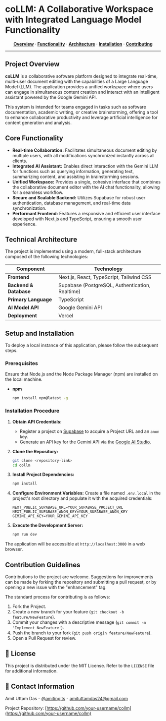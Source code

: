 # coLLM: A Collaborative Workspace with Integrated Language Model Functionality

<p align="center">
<a href="#project-overview"><strong>Overview</strong></a> ·
<a href="#core-functionality"><strong>Functionality</strong></a> ·
<a href="#technical-architecture"><strong>Architecture</strong></a> ·
<a href="#setup-and-installation"><strong>Installation</strong></a> ·
<a href="#contribution-guidelines"><strong>Contributing</strong></a>
</p>

---

## Project Overview

**coLLM** is a collaborative software platform designed to integrate real-time, multi-user document editing with the capabilities of a Large Language Model (LLM). The application provides a unified workspace where users can engage in simultaneous content creation and interact with an intelligent assistant powered by the Google Gemini API.

This system is intended for teams engaged in tasks such as software documentation, academic writing, or creative brainstorming, offering a tool to enhance collaborative productivity and leverage artificial intelligence for content generation and analysis.

## Core Functionality

* **Real-time Collaboration:** Facilitates simultaneous document editing by multiple users, with all modifications synchronized instantly across all clients.
* **Integrated AI Assistant:** Enables direct interaction with the Gemini LLM for functions such as querying information, generating text, summarizing content, and assisting in brainstorming sessions.
* **Unified Workspace:** Provides a single, cohesive interface that combines the collaborative document editor with the AI chat functionality, allowing for a seamless workflow.
* **Secure and Scalable Backend:** Utilizes Supabase for robust user authentication, database management, and real-time data synchronization.
* **Performant Frontend:** Features a responsive and efficient user interface developed with Next.js and TypeScript, ensuring a smooth user experience.

## Technical Architecture
The project is implemented using a modern, full-stack architecture composed of the following technologies:

| Component              | Technology                                       |
| ---------------------- | ------------------------------------------------ |
| **Frontend** | Next.js, React, TypeScript, Tailwind CSS         |
| **Backend & Database** | Supabase (PostgreSQL, Authentication, Realtime)  |
| **Primary Language** | TypeScript                                       |
| **AI Model API** | Google Gemini API                                |
| **Deployment** | Vercel                                           |

## Setup and Installation

To deploy a local instance of this application, please follow the subsequent steps.

### Prerequisites

Ensure that Node.js and the Node Package Manager (npm) are installed on the local machine.

* **npm**
    ```sh
    npm install npm@latest -g
    ```

### Installation Procedure

1.  **Obtain API Credentials:**
    * Register a project on [Supabase](https://supabase.com) to acquire a Project URL and an `anon` key.
    * Generate an API key for the Gemini API via the [Google AI Studio](https://aistudio.google.com/).

2.  **Clone the Repository:**
    ```sh
    git clone <repository-link>
    cd collm
    ```

3.  **Install Project Dependencies:**
    ```sh
    npm install
    ```

4.  **Configure Environment Variables:**
    Create a file named `.env.local` in the project's root directory and populate it with the acquired credentials:
    ```env
    NEXT_PUBLIC_SUPABASE_URL=YOUR_SUPABASE_PROJECT_URL
    NEXT_PUBLIC_SUPABASE_ANON_KEY=YOUR_SUPABASE_ANON_KEY
    GEMINI_API_KEY=YOUR_GEMINI_API_KEY
    ```

5.  **Execute the Development Server:**
    ```sh
    npm run dev
    ```

The application will be accessible at `http://localhost:3000` in a web browser.

## Contribution Guidelines

Contributions to the project are welcome. Suggestions for improvements can be made by forking the repository and submitting a pull request, or by opening a new issue with the "enhancement" tag.

The standard process for contributing is as follows:

1.  Fork the Project.
2.  Create a new branch for your feature (`git checkout -b feature/NewFeature`).
3.  Commit your changes with a descriptive message (`git commit -m 'Implement NewFeature'`).
4.  Push the branch to your fork (`git push origin feature/NewFeature`).
5.  Open a Pull Request for review.

## 📄 License

This project is distributed under the MIT License. Refer to the `LICENSE` file for additional information.

## 📧 Contact Information

Amit Uttam Das - [@amitingits](https://github.com/amitingits) - amituttamdas24@gmail.com

Project Repository: [https://github.com/your-username/collm](https://github.com/your-username/collm)
